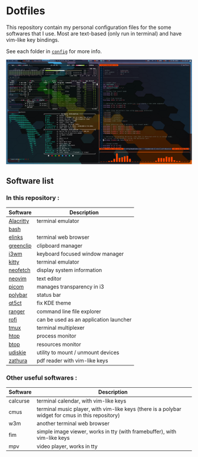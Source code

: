 # Dotfiles

This repository contain my personal configuration files for the some softwares that I use. Most are text-based (only run in terminal) and have vim-like key bindings.

See each folder in [`config`](config) for more info.

![Screenshot](screenshots/Screenshot_20230625_151834.png)

## Software list
### In this repository :
| Software                      | Description                            |
| --------                      | -----------                            |
| [Alacritty](config/alacritty) | terminal emulator                      |
| [bash](config/bash)           |                                        |
| [elinks](config/elinks)       | terminal web browser                   |
| [greenclip](config/greenclip) | clipboard manager                      |
| [i3wm](config/i3wm)           | keyboard focused window manager        |
| [kitty](config/kitty)         | terminal emulator                      |
| [neofetch](config/neofetch)   | display system information             |
| [neovim](config/nvim)         | text editor                            |
| [picom](config/picom)         | manages transparency in i3             |
| [polybar](config/polybar)     | status bar                             |
| [qt5ct](config/qt5ct)         | fix KDE theme                          |
| [ranger](config/ranger)       | command line file explorer             |
| [rofi](config/rofi)           | can be used as an application launcher |
| [tmux](config/tmux)           | terminal multiplexer                   |
| [htop](config/top/htop)       | process monitor                        |
| [btop](config/top/btop)       | resources monitor                      |
| [udiskie](config/udiskie)     | utility to mount / unmount devices     |
| [zathura](config/zathura)     | pdf reader with vim-like keys          |

### Other useful softwares :
| Software | Description                                                                                       |
| -------- | -----------                                                                                       |
| calcurse | terminal calendar, with vim-like keys                                                             |
| cmus     | terminal music player, with vim-like keys (there is a polybar widget for cmus in this repository) |
| w3m      | another terminal web browser                                                                      |
| fim      | simple image viewer, works in tty (with framebuffer), with vim-like keys                          |
| mpv      | video player, works in tty                                                                        |
